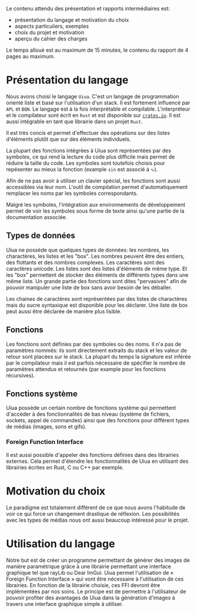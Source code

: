 Le contenu attendu des présentation et rapports intermédiaires est:

- présentation du langage et motivation du choix
- aspects particuliers, exemples
- choix du projet et motivation
- aperçu du cahier des charges

Le temps alloué est au maximum de 15 minutes, le contenu du rapport de 4 pages au maximum.


# Présentation du langage
Nous avons choisi le langage `Uiua`. C'est un langage de programmation orienté liste et basé sur l'utilisation d'un stack. Il est fortement influencé par `APL` et `BQN`. Le langage est à la fois interprétable et compilable. L'interpréteur et le compilateur sont écrit en `Rust` et est disponible sur [`crates.io`](https://crates.io/crates/uiua). Il est aussi intégrable en tant que librairie dans un projet `Rust`.

Il est très concis et permet d'effectuer des opérations sur des listes d'éléments plutôt que sur des éléments individuels.

<!---
Montrer l'example du logo de Uiua
-->

La plupart des fonctions intégrées à Uiua sont représentées par des symboles, ce qui rend la lecture du code plus difficile mais permet de réduire la taille du code. Les symboles sont toutefois choisis pour repésenter au mieux la fonction (example `sin` est associé à `∿`). 

Afin de ne pas avoir à utiliser un clavier spécial, les fonctions sont aussi accessibles via leur nom. L'outil de compilation permet d'automatiquement remplacer les noms par les symboles correspondants. 

<!--- 
Montrer plusieurs symboles et leur nom associé
-->

Malgré les symboles, l'intégration aux environnements de développement permet de voir les symboles sous forme de texte ainsi qu'une partie de la documentation associée.

<!---
Screenshot de l'intégration dans VSCode
-->

## Types de données
Uiua ne possède que quelques types de données: les nombres, les charactères, les listes et les "box". Les nombres peuvent être des entiers, des flottants et des nombres complexes. Les caractères sont des caractères unicode. Les listes sont des listes d'éléments de même type. Et les "box" permettent de stocker des éléments de différents types dans une même liste. Un grande partie des fonctions sont dites "pervasives" afin de pouvoir manipuler une liste de box sans avoir besoin de les déballer.

<!---
Montrer les représentations des types de données dans la console
-->

Les chaines de caractères sont représentées par des listes de charactères mais du sucre syntaxique est disponible pour les déclarer. Une liste de box peut aussi être déclarée de manière plus lisible.

<!---
Montrer la déclaration de chaines de caractères et de listes de box manuelle et avec le sucre syntaxique
-->

## Fonctions
Les fonctions sont définies par des symboles ou des noms. Il n'a pas de paramètres nommés: ils sont directement extraits du stack et les valeur de retour sont placées sur le stack. La plupart du temps la signature est inférée par le compilateur mais il est parfois nécessaire de spécifier le nombre de paramètres attendus et retournés (par example pour les fonctions récursives).

## Fonctions système
Uiua possède un certain nombre de fonctions système qui permettent d'accéder à des fonctionnalités de bas niveau (système de fichiers, sockets, appel de commandes) ainsi que des fonctions pour différent types de médias (images, sons et gifs).

### Foreign Function Interface
Il est aussi possible d'appeler des fonctions définies dans des librairies externes. Cela permet d'étendre les fonctionnalités de Uiua en utilisant des librairies écrites en Rust, C ou C++ par exemple.

# Motivation du choix
Le paradigme est totalement différent de ce que nous avons l'habitude de voir ce qui force un changement drastique de réflexion. Les possibilités avec les types de médias nous ont aussi beaucoup intéressé pour le projet.


# Utilisation du langage
Notre but est de créer un programme permettant de générer des images de manière
paramétrique grâce à une librairie permettant une interface graphique tel que rayLib ou Dear
ImGui. Uiua permet l'utilisation de « Foreign Function Interface » qui vont être nécessaire à
l'utilisation de ces librairies. En fonction de la librairie choisie, ces FFI devront être implémentées
par nos soins.
Le principe est de permettre à l'utilisateur de pouvoir profiter des avantages de Uiua dans la
génération d'images à travers une interface graphique simple à utiliser.